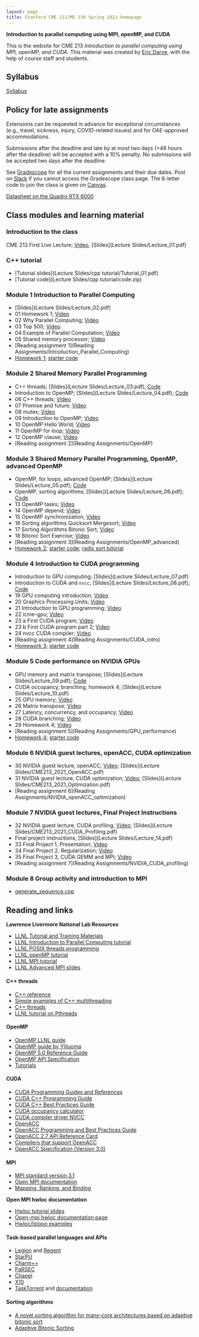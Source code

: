 ```yaml
---
layout: page
title: Stanford CME 213/ME 339 Spring 2021 homepage
---
```


**Introduction to parallel computing using MPI, openMP, and CUDA**

This is the website for CME 213 *Introduction to parallel computing using MPI, openMP, and CUDA.* This material was created by [Eric Darve](https://me.stanford.edu/people/eric-darve), with the help of course staff and students.

## Syllabus

[Syllabus](syllabus)

## Policy for late assignments

Extensions can be requested in advance for exceptional circumstances (e.g., travel, sickness, injury, COVID-related issues) and for OAE-approved accommodations.

Submissions after the deadline and late by at most two days (+48 hours after the deadline) will be accepted with a 10% penalty. No submissions will be accepted two days after the deadline.

See [Gradescope](https://www.gradescope.com/courses/258024) for all the current assignments and their due dates. Post on [Slack](https://cme213-spring-2021.slack.com/) if you cannot access the Gradescope class page. The 6-letter code to join the class is given on [Canvas](https://canvas.stanford.edu/courses/133903).

[Datasheet on the Quadro RTX 6000](Code/quadro.txt)

## Class modules and learning material

### Introduction to the class

CME 213 First Live Lecture; [Video](https://stanford-pilot.hosted.panopto.com/Panopto/Pages/Viewer.aspx?id=b2bea53e-710b-443e-bb1f-acfa0178a41b), [Slides](Lecture Slides/Lecture_01.pdf)

### C++ tutorial

- [Tutorial slides](Lecture Slides/cpp tutorial/Tutorial_01.pdf)
- [Tutorial code](Lecture Slides/cpp tutorial/code.zip)

### Module 1 Introduction to Parallel Computing

- [Slides](Lecture Slides/Lecture_02.pdf)
- 01 Homework 1; [Video](https://stanford-pilot.hosted.panopto.com/Panopto/Pages/Viewer.aspx?id=0be0c85d-3bba-4758-8477-acfa011936d3)
- 02 Why Parallel Computing; [Video](https://stanford-pilot.hosted.panopto.com/Panopto/Pages/Viewer.aspx?id=242a8ba4-239c-4233-ab47-acfa011bc3c8)
- 03 Top 500; [Video](https://stanford-pilot.hosted.panopto.com/Panopto/Pages/Viewer.aspx?id=344eb483-fdb4-4c2a-b19b-acfa012393bd)
- 04 Example of Parallel Computation; [Video](https://stanford-pilot.hosted.panopto.com/Panopto/Pages/Viewer.aspx?id=27f038d0-7ca5-4cea-baf7-acfa012640b5)
- 05 Shared memory processor; [Video](https://stanford-pilot.hosted.panopto.com/Panopto/Pages/Viewer.aspx?id=95db1601-8ae0-45af-93a1-acfa012c4919)
- [Reading assignment 1](Reading Assignments/Introduction_Parallel_Computing)
- [Homework 1](Homework/hw1.pdf); [starter code](Homework/hw1.zip)

### Module 2 Shared Memory Parallel Programming

- C++ threads; [Slides](Lecture Slides/Lecture_03.pdf); [Code](https://github.com/EricDarve/cme213-spring-2021/tree/main/Code/Lecture_03)
- Introduction to OpenMP; [Slides](Lecture Slides/Lecture_04.pdf); [Code](https://github.com/EricDarve/cme213-spring-2021/tree/main/Code/Lecture_04)
- 06 C++ threads; [Video](https://stanford-pilot.hosted.panopto.com/Panopto/Pages/Viewer.aspx?id=f9bc07e2-9ed3-4659-b884-acff017ff497)
- 07 Promise and future; [Video](https://stanford-pilot.hosted.panopto.com/Panopto/Pages/Viewer.aspx?id=79f84744-e1c9-47dc-a832-acff018a68f9)
- 08 mutex; [Video](https://stanford-pilot.hosted.panopto.com/Panopto/Pages/Viewer.aspx?id=a6a16c1e-bcb7-4e7c-b70d-ad000005d4b3)
- 09 Introduction to OpenMP; [Video](https://stanford-pilot.hosted.panopto.com/Panopto/Pages/Viewer.aspx?id=29287cfe-d491-4d39-a861-ad000121a591)
- 10 OpenMP Hello World; [Video](https://stanford-pilot.hosted.panopto.com/Panopto/Pages/Viewer.aspx?id=4d946d55-6cc9-4b20-a7ad-ad0001249d0b)
- 11 OpenMP for loop; [Video](https://stanford-pilot.hosted.panopto.com/Panopto/Pages/Viewer.aspx?id=1ec28d98-e910-4458-bac8-ad00012ce56a)
- 12 OpenMP clause; [Video](https://stanford-pilot.hosted.panopto.com/Panopto/Pages/Viewer.aspx?id=daee4a50-36fa-48f1-a244-ad000138d1c7)
- [Reading assignment 2](Reading Assignments/OpenMP)

### Module 3 Shared Memory Parallel Programming, OpenMP, advanced OpenMP

- OpenMP, for loops, advanced OpenMP; [Slides](Lecture Slides/Lecture_05.pdf); [Code](https://github.com/EricDarve/cme213-spring-2021/tree/main/Code/Lecture_05)
- OpenMP, sorting algorithms; [Slides](Lecture Slides/Lecture_06.pdf); [Code](https://github.com/EricDarve/cme213-spring-2021/tree/main/Code/Lecture_06)
- 13 OpenMP tasks; [Video](https://stanford-pilot.hosted.panopto.com/Panopto/Pages/Viewer.aspx?id=35aeb01b-2bde-4874-8e5c-ad040000c4d9)
- 14 OpenMP depend; [Video](https://stanford-pilot.hosted.panopto.com/Panopto/Pages/Viewer.aspx?id=177e97ab-0811-48c6-8f43-ad04000dc0e3)
- 15 OpenMP synchronization; [Video](https://stanford-pilot.hosted.panopto.com/Panopto/Pages/Viewer.aspx?id=578d24ec-4323-4e21-a8d4-ad0400267df5)
- 16 Sorting algorithms Quicksort Mergesort; [Video](https://stanford-pilot.hosted.panopto.com/Panopto/Pages/Viewer.aspx?id=368a4b90-eb0f-4e78-bf4e-ad05017f6de7)
- 17 Sorting Algorithms Bitonic Sort; [Video](https://stanford-pilot.hosted.panopto.com/Panopto/Pages/Viewer.aspx?id=2c1c540a-d757-4dd1-b9ae-ad060004de65)
- 18 Bitonic Sort Exercise; [Video](https://stanford-pilot.hosted.panopto.com/Panopto/Pages/Viewer.aspx?id=29690a03-da5e-468c-bdfb-ad060014f654)
- [Reading assignment 3](Reading Assignments/OpenMP_advanced)
- [Homework 2](Homework/hw2.pdf); [starter code](Homework/hw2.zip); [radix sort tutorial](Homework/RadixSortTutorial.pdf)

### Module 4 Introduction to CUDA programming

- Introduction to GPU computing; [Slides](Lecture Slides/Lecture_07.pdf)
- Introduction to CUDA and `nvcc`; [Slides](Lecture Slides/Lecture_08.pdf); [Code](https://github.com/EricDarve/cme213-spring-2021/tree/main/Code/Lecture_08)
- 19 GPU computing introduction; [Video](https://stanford-pilot.hosted.panopto.com/Panopto/Pages/Viewer.aspx?id=6d471ac2-3cf2-4adb-b8b9-ad0a016ce37d)
- 20 Graphics Processing Units; [Video](https://stanford-pilot.hosted.panopto.com/Panopto/Pages/Viewer.aspx?id=241f3349-9454-4cca-833a-ad0a017729a1)
- 21 Introduction to GPU programming; [Video](https://stanford-pilot.hosted.panopto.com/Panopto/Pages/Viewer.aspx?id=e3277879-f1b8-4f14-8d87-ad0a01811c60)
- 22 icme-gpu; [Video](https://stanford-pilot.hosted.panopto.com/Panopto/Pages/Viewer.aspx?id=0cddfda0-dd3e-4315-b669-ad0c016b3ce6)
- 23 a First CUDA program; [Video](https://stanford-pilot.hosted.panopto.com/Panopto/Pages/Viewer.aspx?id=1c2baeca-880d-49b2-a993-ad0c018b2ed9)
- 23 b First CUDA program part 2; [Video](https://stanford-pilot.hosted.panopto.com/Panopto/Pages/Viewer.aspx?id=6d7e66bf-5b82-4200-bfd6-ad0d0006288a)
- 24 nvcc CUDA compiler; [Video](https://stanford-pilot.hosted.panopto.com/Panopto/Pages/Viewer.aspx?id=e6436528-7096-4b7e-804d-ad0d011ff2f9)
- [Reading assignment 4](Reading Assignments/CUDA_intro)
- [Homework 3](Homework/hw3.pdf); [starter code](Homework/hw3.zip)

### Module 5 Code performance on NVIDIA GPUs

- GPU memory and matrix transpose; [Slides](Lecture Slides/Lecture_09.pdf); [Code](https://github.com/EricDarve/cme213-spring-2021/tree/main/Code/Lecture_09)
- CUDA occupancy, branching, homework 4; [Slides](Lecture Slides/Lecture_10.pdf)
- 25 GPU memory; [Video](https://stanford-pilot.hosted.panopto.com/Panopto/Pages/Viewer.aspx?id=a337c354-634b-4036-a2bd-ad120000d2dc)
- 26 Matrix transpose; [Video](https://stanford-pilot.hosted.panopto.com/Panopto/Pages/Viewer.aspx?id=a2ae4f59-bdbb-4a67-a468-ad120023855e)
- 27 Latency, concurrency, and occupancy; [Video](https://stanford-pilot.hosted.panopto.com/Panopto/Pages/Viewer.aspx?id=78a55dba-48a6-474b-bb69-ad13000fd03f)
- 28 CUDA branching; [Video](https://stanford-pilot.hosted.panopto.com/Panopto/Pages/Viewer.aspx?id=bf1019a1-0440-4d70-951b-ad130028ef48)
- 29 Homework 4; [Video](https://stanford-pilot.hosted.panopto.com/Panopto/Pages/Viewer.aspx?id=8e103553-aedf-434c-a1c5-ad1400016f4c)
- [Reading assignment 5](Reading Assignments/GPU_performance)
- [Homework 4](Homework/hw4.pdf); [starter code](Homework/hw4.zip)

### Module 6 NVIDIA guest lectures, openACC, CUDA optimization

- 30 NVIDIA guest lecture, openACC; [Video](https://stanford-pilot.hosted.panopto.com/Panopto/Pages/Viewer.aspx?id=3d931e4b-6a73-481f-b016-ad1d0181ed43); [Slides](Lecture Slides/CME213_2021_OpenACC.pdf)
- 31 NVIDIA guest lecture, CUDA optimization; [Video](https://stanford-pilot.hosted.panopto.com/Panopto/Pages/Viewer.aspx?id=fa6c8558-b4fd-49cd-9e18-ad1f01843b34); [Slides](Lecture Slides/CME213_2021_Optimization.pdf)
- [Reading assignment 6](Reading Assignments/NVIDIA_openACC_optimization)

### Module 7 NVIDIA guest lectures, Final Project Instructions
- 32 NVIDIA guest lecture, CUDA profiling; [Video](https://stanford-pilot.hosted.panopto.com/Panopto/Pages/Viewer.aspx?id=ba6a97a2-7841-4c37-8ca1-ad240180023e); [Slides](Lecture Slides/CME213_2021_CUDA_Profiling.pdf)
- Final project instructions; [Slides](Lecture Slides/Lecture_14.pdf)
- 33 Final Project 1, Presentation; [Video](https://stanford-pilot.hosted.panopto.com/Panopto/Pages/Viewer.aspx?id=a4426523-7954-4526-a518-ad23017febd1)
- 34 Final Project 2, Regularization; [Video](https://stanford-pilot.hosted.panopto.com/Panopto/Pages/Viewer.aspx?id=c9a4709c-3fe8-434c-a837-ad24000112af)
- 35 Final Project 3, CUDA GEMM and MPI; [Video](https://stanford-pilot.hosted.panopto.com/Panopto/Pages/Viewer.aspx?id=f8578af5-61a1-4b52-89af-ad24001198d4)
- [Reading assignment 7](Reading Assignments/NVIDIA_CUDA_profiling)

### Module 8 Group activity and introduction to MPI

- [generate_sequence.cpp](Code/generate_sequence.cpp)

## Reading and links

**Lawrence Livermore National Lab Resources**

- [LLNL Tutorial and Training Materials](https://hpc.llnl.gov/training/tutorials)
- [LLNL Introduction to Parallel Computing tutorial](https://hpc.llnl.gov/training/tutorials/introduction-parallel-computing-tutorial)
- [LLNL POSIX threads programming](https://hpc-tutorials.llnl.gov/posix/)
- [LLNL openMP tutorial](https://hpc.llnl.gov/openmp-tutorial)
- [LLNL MPI tutorial](https://hpc-tutorials.llnl.gov/mpi/)
- [LLNL Advanced MPI slides](https://hpc.llnl.gov/sites/default/files/DavidCronkSlides.pdf)

#### C++ threads

- [C++ reference](https://en.cppreference.com/w/cpp)
- [Simple examples of C++ multithreading](https://www.geeksforgeeks.org/multithreading-in-cpp/)
- [C++ threads](https://en.cppreference.com/w/cpp/thread/thread/thread)
- [LLNL tutorial on Pthreads](https://computing.llnl.gov/tutorials/pthreads/)

#### OpenMP

- [OpenMP LLNL guide](https://computing.llnl.gov/tutorials/openMP/)
- [OpenMP guide by Yliluoma](https://bisqwit.iki.fi/story/howto/openmp/)
- [OpenMP 5.0 Reference Guide](https://www.openmp.org/wp-content/uploads/OpenMPRef-5.0-0519-web.pdf)
- [OpenMP API Specification](https://www.openmp.org/spec-html/5.1/openmp.html)
- [Tutorials](https://www.openmp.org/resources/tutorials-articles/)

#### CUDA

- [CUDA Programming Guides and References](http://docs.nvidia.com/cuda/index.html)
- [CUDA C++ Programming Guide](http://docs.nvidia.com/cuda/pdf/CUDA_C_Programming_Guide.pdf)
- [CUDA C++ Best Practices Guide](http://docs.nvidia.com/cuda/pdf/CUDA_C_Best_Practices_Guide.pdf)
- [CUDA occupancy calculator](https://docs.nvidia.com/cuda/cuda-occupancy-calculator/CUDA_Occupancy_Calculator.xls)
- [CUDA compiler driver NVCC](https://docs.nvidia.com/cuda/pdf/CUDA_Compiler_Driver_NVCC.pdf)
- [OpenACC](https://www.openacc.org/)
- [OpenACC Programming and Best Practices Guide](https://www.openacc.org/sites/default/files/inline-files/OpenACC_Programming_Guide_0.pdf)
- [OpenACC 2.7 API Reference Card](https://www.pgroup.com/lit/literature/openacc-api-guide-2.7.pdf)
- [Compilers that support OpenACC](https://www.openacc.org/tools)
- [OpenACC Specification (Version 3.0)](https://www.openacc.org/sites/default/files/inline-images/Specification/OpenACC.3.0.pdf)

#### MPI

- [MPI standard version 3.1](https://www.mpi-forum.org/docs/mpi-3.1/mpi31-report.pdf)
- [Open MPI documentation](https://www-lb.open-mpi.org/doc/current/)
- [Mapping, Ranking, and Binding](https://www-lb.open-mpi.org/doc/current/man1/mpirun.1.php#sect12)

**Open MPI hwloc documentation**

- [Hwloc tutorial slides](https://www-lb.open-mpi.org/projects/hwloc/tutorials/20160606-PATC-hwloc-tutorial.pdf)
- [Open-mpi hwloc documentation page](https://www-lb.open-mpi.org/projects/hwloc/)
- [Hwloc/lstopo examples](https://www.open-mpi.org/projects/hwloc/doc/v2.1.0/a00328.php#cli_examples)

#### Task-based parallel languages and APIs

- [Legion](https://legion.stanford.edu/) and [Regent](https://regent-lang.org/)
- [StarPU](https://starpu.gitlabpages.inria.fr/)
- [Charm++](https://charmplusplus.org/)
- [PaRSEC](https://icl.utk.edu/parsec/index.html)
- [Chapel](https://chapel-lang.org/)
- [X10](http://x10-lang.org/)
- [TaskTorrent](https://github.com/leopoldcambier/tasktorrent) and [documentation](https://tasktorrent.readthedocs.io/en/latest/)

#### Sorting algorithms

- [A novel sorting algorithm for many-core architectures based on adaptive bitonic sort](https://ieeexplore.ieee.org/abstract/document/6267838)
- [Adaptive Bitonic Sorting](https://pdfs.semanticscholar.org/bcdf/c4e40c79547c9daf89dada4e1c23056871cb.pdf)
